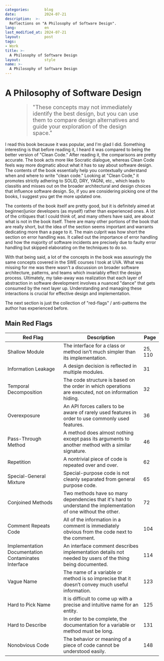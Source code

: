 ```yaml
---
categories:       blog
date:             2024-07-21
description:  >-
  Reflections on "A Philosophy of Software Design".
lang:             en
last_modified_at: 2024-07-21
layout:           post
tags:
- Work
title: >-
  A Philosophy of Software Design
layout:           style
name: >-
  A Philosophy of Software Design
---
```


# A Philosophy of Software Design

<figure class="container-lg" style="padding: 0;">
    <blockquote class="blockquote" style="font-size: 18px;">
    <p>"These concepts may not immediately identify the best design, but you can use them to compare design alternatives and guide your exploration of the design space."</p>
    </blockquote>
</figure>


I read this book because it was popular, and I'm glad I did. Something interesting is that before reading it, I heard it was compared to being the better version of "Clean Code." After reading it, the comparisons are pretty accurate. The book acts more like Socratic dialogue, whereas Clean Code feels way more dogmatic about what it has to say about software design. The contents of the book essentially help you contextually understand when and where to write "clean code." Looking at "Clean Code," it promotes strictly adhering to SOLID, DRY, YAGNI, etc., which leads to classitis and misses out on the broader architectural and design choices that influence software design. So, if you are considering picking one of the books, I suggest you get the more updated one.

The contents of the book itself are pretty good, but it is definitely aimed at beginner/junior developers (as myself) rather than experienced ones. A lot of the critiques that I could think of, and many others have said, are about what is not in the book itself. There are many other portions of the book that are really short, but the idea of the section seems important and warrants dedicating more than a page to it. The main culprit was how short the section on error handling was. It called out the importance of error handling and how the majority of software incidents are precisely due to faulty error handling but skipped elaborating on the techniques to do so.

With that being said, a lot of the concepts in the book was assuringly the same concepts covered in the SWE courses I took at UVA. What was missing for me was there wasn't a discussion on broader software architecture, patterns, and teams which invariably effect the design process. Ultimately, my take-away was realization that each layer of abstraction in software development involves a nuanced "dance" that gets consumed by the next layer up. Understanding and managing these interactions is crucial for effective design and implementation.

The next section is just the collection of "red-flags" / anti-patterns the author has experienced before.

## Main Red Flags

| Red Flag                                    | Description                                                                                                    | Page |
|------------------------------------------|----------------------------------------------------------------------------------------------------------------|------|
| Shallow Module                           | The interface for a class or method isn’t much simpler than its implementation.                                | 25, 110 |
| Information Leakage                      | A design decision is reflected in multiple modules.                                                             | 31   |
| Temporal Decomposition                   | The code structure is based on the order in which operations are executed, not on information hiding.            | 32   |
| Overexposure                             | An API forces callers to be aware of rarely used features in order to use commonly used features.                | 36   |
| Pass-Through Method                      | A method does almost nothing except pass its arguments to another method with a similar signature.               | 46   |
| Repetition                               | A nontrivial piece of code is repeated over and over.                                                            | 62   |
| Special-General Mixture                  | Special-purpose code is not cleanly separated from general purpose code.                                         | 65   |
| Conjoined Methods                        | Two methods have so many dependencies that it's hard to understand the implementation of one without the other.  | 72   |
| Comment Repeats Code                     | All of the information in a comment is immediately obvious from the code next to the comment.                      | 104  |
| Implementation Documentation Contaminates Interface | An interface comment describes implementation details not needed by users of the thing being documented.        | 114  |
| Vague Name                               | The name of a variable or method is so imprecise that it doesn’t convey much useful information.                  | 123  |
| Hard to Pick Name                        | It is difficult to come up with a precise and intuitive name for an entity.                                      | 125  |
| Hard to Describe                         | In order to be complete, the documentation for a variable or method must be long.                                | 131  |
| Nonobvious Code                          | The behavior or meaning of a piece of code cannot be understood easily.                                           | 148  |
